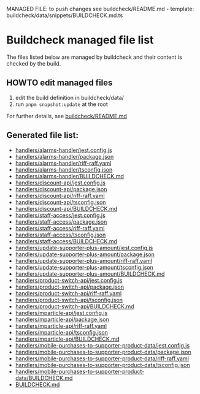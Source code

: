 MANAGED FILE: to push changes see buildcheck/README.md - template: buildcheck/data/snippets/BUILDCHECK.md.ts
# Buildcheck managed file list
	
The files listed below are managed by buildcheck and their content is checked by the build.

## HOWTO edit managed files
1. edit the build definition in buildcheck/data/
2. run `pnpm snapshot:update` at the root

For further details, see [buildcheck/README.md](./buildcheck/README.md)

## Generated file list:
- [handlers/alarms-handler/jest.config.js](handlers/alarms-handler/jest.config.js)
- [handlers/alarms-handler/package.json](handlers/alarms-handler/package.json)
- [handlers/alarms-handler/riff-raff.yaml](handlers/alarms-handler/riff-raff.yaml)
- [handlers/alarms-handler/tsconfig.json](handlers/alarms-handler/tsconfig.json)
- [handlers/alarms-handler/BUILDCHECK.md](handlers/alarms-handler/BUILDCHECK.md)
- [handlers/discount-api/jest.config.js](handlers/discount-api/jest.config.js)
- [handlers/discount-api/package.json](handlers/discount-api/package.json)
- [handlers/discount-api/riff-raff.yaml](handlers/discount-api/riff-raff.yaml)
- [handlers/discount-api/tsconfig.json](handlers/discount-api/tsconfig.json)
- [handlers/discount-api/BUILDCHECK.md](handlers/discount-api/BUILDCHECK.md)
- [handlers/staff-access/jest.config.js](handlers/staff-access/jest.config.js)
- [handlers/staff-access/package.json](handlers/staff-access/package.json)
- [handlers/staff-access/riff-raff.yaml](handlers/staff-access/riff-raff.yaml)
- [handlers/staff-access/tsconfig.json](handlers/staff-access/tsconfig.json)
- [handlers/staff-access/BUILDCHECK.md](handlers/staff-access/BUILDCHECK.md)
- [handlers/update-supporter-plus-amount/jest.config.js](handlers/update-supporter-plus-amount/jest.config.js)
- [handlers/update-supporter-plus-amount/package.json](handlers/update-supporter-plus-amount/package.json)
- [handlers/update-supporter-plus-amount/riff-raff.yaml](handlers/update-supporter-plus-amount/riff-raff.yaml)
- [handlers/update-supporter-plus-amount/tsconfig.json](handlers/update-supporter-plus-amount/tsconfig.json)
- [handlers/update-supporter-plus-amount/BUILDCHECK.md](handlers/update-supporter-plus-amount/BUILDCHECK.md)
- [handlers/product-switch-api/jest.config.js](handlers/product-switch-api/jest.config.js)
- [handlers/product-switch-api/package.json](handlers/product-switch-api/package.json)
- [handlers/product-switch-api/riff-raff.yaml](handlers/product-switch-api/riff-raff.yaml)
- [handlers/product-switch-api/tsconfig.json](handlers/product-switch-api/tsconfig.json)
- [handlers/product-switch-api/BUILDCHECK.md](handlers/product-switch-api/BUILDCHECK.md)
- [handlers/mparticle-api/jest.config.js](handlers/mparticle-api/jest.config.js)
- [handlers/mparticle-api/package.json](handlers/mparticle-api/package.json)
- [handlers/mparticle-api/riff-raff.yaml](handlers/mparticle-api/riff-raff.yaml)
- [handlers/mparticle-api/tsconfig.json](handlers/mparticle-api/tsconfig.json)
- [handlers/mparticle-api/BUILDCHECK.md](handlers/mparticle-api/BUILDCHECK.md)
- [handlers/mobile-purchases-to-supporter-product-data/jest.config.js](handlers/mobile-purchases-to-supporter-product-data/jest.config.js)
- [handlers/mobile-purchases-to-supporter-product-data/package.json](handlers/mobile-purchases-to-supporter-product-data/package.json)
- [handlers/mobile-purchases-to-supporter-product-data/riff-raff.yaml](handlers/mobile-purchases-to-supporter-product-data/riff-raff.yaml)
- [handlers/mobile-purchases-to-supporter-product-data/tsconfig.json](handlers/mobile-purchases-to-supporter-product-data/tsconfig.json)
- [handlers/mobile-purchases-to-supporter-product-data/BUILDCHECK.md](handlers/mobile-purchases-to-supporter-product-data/BUILDCHECK.md)
- [BUILDCHECK.md](BUILDCHECK.md)
